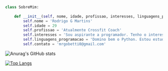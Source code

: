 ```python
class SobreMim:
  
    def __init__(self, nome, idade, profissao, interesses, linguagens_programacao, contato):
        self.nome = 'Rodrigo G Martins'
        self.idade = 29
        self.profissao = 'Atualmente Crossfit Coach'
        self.interesses = 'Sou aspirante a programador. Tenho o interesse em me tornar um Full-Stack Enginner'
        self.linguagens_programacao = 'Domino bem o Python. Estou estudando sobre HTML, CSS and Javascript'
        self.contato = 'mrgobetti0@gmail.com'
```
![Anurag's GitHub stats](https://github-readme-stats.vercel.app/api?username=Rodgmartins&show_icons=true&theme=default)

[![Top Langs](https://github-readme-stats.vercel.app/api/top-langs/?username=Rodgmartins)](https://github.com/anuraghazra/github-readme-stats)

